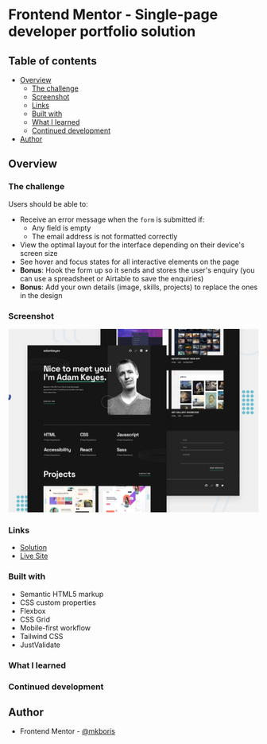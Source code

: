 # Frontend Mentor - Single-page developer portfolio solution

## Table of contents

- [Overview](#overview)
  - [The challenge](#the-challenge)
  - [Screenshot](#screenshot)
  - [Links](#links)
  - [Built with](#built-with)
  - [What I learned](#what-i-learned)
  - [Continued development](#continued-development)
- [Author](#author)

## Overview

### The challenge

Users should be able to:

- Receive an error message when the `form` is submitted if:
  - Any field is empty
  - The email address is not formatted correctly
- View the optimal layout for the interface depending on their device's screen size
- See hover and focus states for all interactive elements on the page
- **Bonus**: Hook the form up so it sends and stores the user's enquiry (you can use a spreadsheet or Airtable to save the enquiries)
- **Bonus**: Add your own details (image, skills, projects) to replace the ones in the design

### Screenshot

![](./design/preview.jpg)

### Links

- [Solution](https://github.com/mkboris/Single-page-developer-portfolio)
- [Live Site](https://single-page-developer-portfolio-rosy.vercel.app/)

### Built with

- Semantic HTML5 markup
- CSS custom properties
- Flexbox
- CSS Grid
- Mobile-first workflow
- Tailwind CSS
- JustValidate

### What I learned

### Continued development

## Author

- Frontend Mentor - [@mkboris](https://www.frontendmentor.io/profile/mkboris)
